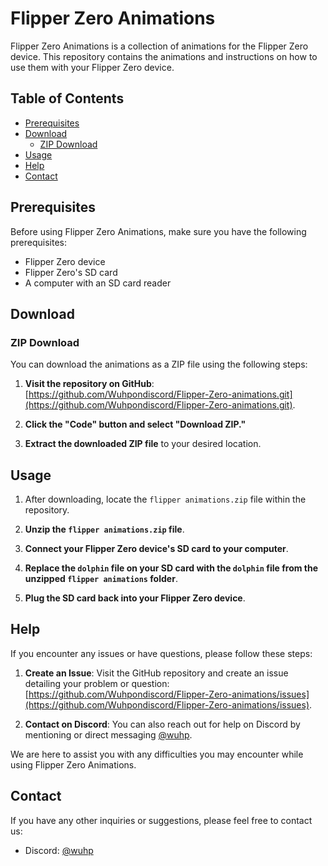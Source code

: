 # Flipper Zero Animations

Flipper Zero Animations is a collection of animations for the Flipper Zero device. This repository contains the animations and instructions on how to use them with your Flipper Zero device.

## Table of Contents
- [Prerequisites](#prerequisites)
- [Download](#download)
  - [ZIP Download](#zip-download)
- [Usage](#usage)
- [Help](#help)
- [Contact](#contact)

## Prerequisites
Before using Flipper Zero Animations, make sure you have the following prerequisites:

- Flipper Zero device
- Flipper Zero's SD card
- A computer with an SD card reader

## Download

### ZIP Download
You can download the animations as a ZIP file using the following steps:

1. **Visit the repository on GitHub**: [https://github.com/Wuhpondiscord/Flipper-Zero-animations.git](https://github.com/Wuhpondiscord/Flipper-Zero-animations.git).

2. **Click the "Code" button and select "Download ZIP."**

3. **Extract the downloaded ZIP file** to your desired location.

## Usage
1. After downloading, locate the `flipper animations.zip` file within the repository.

2. **Unzip the `flipper animations.zip` file**.

3. **Connect your Flipper Zero device's SD card to your computer**.

4. **Replace the `dolphin` file on your SD card with the `dolphin` file from the unzipped `flipper animations` folder**.

5. **Plug the SD card back into your Flipper Zero device**.

## Help
If you encounter any issues or have questions, please follow these steps:

1. **Create an Issue**: Visit the GitHub repository and create an issue detailing your problem or question: [https://github.com/Wuhpondiscord/Flipper-Zero-animations/issues](https://github.com/Wuhpondiscord/Flipper-Zero-animations/issues).

2. **Contact on Discord**: You can also reach out for help on Discord by mentioning or direct messaging [@wuhp](https://discordapp.com/users/wuhp).

We are here to assist you with any difficulties you may encounter while using Flipper Zero Animations.

## Contact
If you have any other inquiries or suggestions, please feel free to contact us:

- Discord: [@wuhp](https://discordapp.com/users/wuhp)
